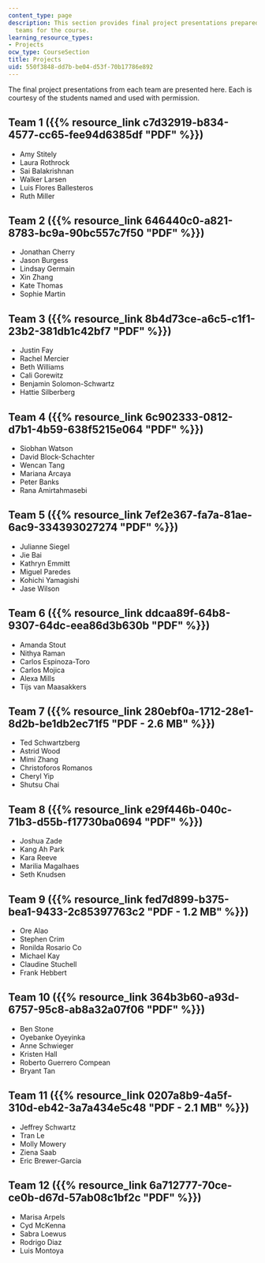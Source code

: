 ```yaml
---
content_type: page
description: This section provides final project presentations prepared by student
  teams for the course.
learning_resource_types:
- Projects
ocw_type: CourseSection
title: Projects
uid: 550f3848-dd7b-be04-d53f-70b17786e892
---
```


The final project presentations from each team are presented here. Each is courtesy of the students named and used with permission.

Team 1 ({{% resource_link c7d32919-b834-4577-cc65-fee94d6385df "PDF" %}})
------------------------------------------------

*   Amy Stitely
*   Laura Rothrock
*   Sai Balakrishnan
*   Walker Larsen
*   Luis Flores Ballesteros
*   Ruth Miller

Team 2 ({{% resource_link 646440c0-a821-8783-bc9a-90bc557c7f50 "PDF" %}})
------------------------------------------------

*   Jonathan Cherry
*   Jason Burgess
*   Lindsay Germain
*   Xin Zhang
*   Kate Thomas
*   Sophie Martin

Team 3 ({{% resource_link 8b4d73ce-a6c5-c1f1-23b2-381db1c42bf7 "PDF" %}})
------------------------------------------------

*   Justin Fay
*   Rachel Mercier
*   Beth Williams
*   Cali Gorewitz
*   Benjamin Solomon-Schwartz
*   Hattie Silberberg

Team 4 ({{% resource_link 6c902333-0812-d7b1-4b59-638f5215e064 "PDF" %}})
------------------------------------------------

*   Siobhan Watson
*   David Block-Schachter
*   Wencan Tang
*   Mariana Arcaya
*   Peter Banks
*   Rana Amirtahmasebi

Team 5 ({{% resource_link 7ef2e367-fa7a-81ae-6ac9-334393027274 "PDF" %}})
------------------------------------------------

*   Julianne Siegel
*   Jie Bai
*   Kathryn Emmitt
*   Miguel Paredes
*   Kohichi Yamagishi
*   Jase Wilson

Team 6 ({{% resource_link ddcaa89f-64b8-9307-64dc-eea86d3b630b "PDF" %}})
------------------------------------------------

*   Amanda Stout
*   Nithya Raman
*   Carlos Espinoza-Toro
*   Carlos Mojica
*   Alexa Mills
*   Tijs van Maasakkers

Team 7 ({{% resource_link 280ebf0a-1712-28e1-8d2b-be1db2ec71f5 "PDF - 2.6 MB" %}})
---------------------------------------------------------

*   Ted Schwartzberg
*   Astrid Wood
*   Mimi Zhang
*   Christoforos Romanos
*   Cheryl Yip
*   Shutsu Chai

Team 8 ({{% resource_link e29f446b-040c-71b3-d55b-f17730ba0694 "PDF" %}})
------------------------------------------------

*   Joshua Zade
*   Kang Ah Park
*   Kara Reeve
*   Marilia Magalhaes
*   Seth Knudsen

Team 9 ({{% resource_link fed7d899-b375-bea1-9433-2c85397763c2 "PDF - 1.2 MB" %}})
---------------------------------------------------------

*   Ore Alao
*   Stephen Crim
*   Ronilda Rosario Co
*   Michael Kay
*   Claudine Stuchell
*   Frank Hebbert

Team 10 ({{% resource_link 364b3b60-a93d-6757-95c8-ab8a32a07f06 "PDF" %}})
--------------------------------------------------

*   Ben Stone
*   Oyebanke Oyeyinka
*   Anne Schwieger
*   Kristen Hall
*   Roberto Guerrero Compean
*   Bryant Tan

Team 11 ({{% resource_link 0207a8b9-4a5f-310d-eb42-3a7a434e5c48 "PDF - 2.1 MB" %}})
-----------------------------------------------------------

*   Jeffrey Schwartz
*   Tran Le
*   Molly Mowery
*   Ziena Saab
*   Eric Brewer-Garcia

Team 12 ({{% resource_link 6a712777-70ce-ce0b-d67d-57ab08c1bf2c "PDF" %}})
--------------------------------------------------

*   Marisa Arpels
*   Cyd McKenna
*   Sabra Loewus
*   Rodrigo Diaz
*   Luis Montoya